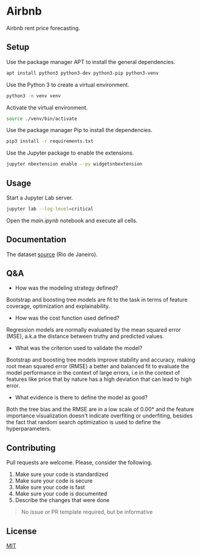 # Airbnb

Airbnb rent price forecasting.

## Setup

Use the package manager APT to install the general dependencies.

```sh
apt install python3 python3-dev python3-pip python3-venv
```

Use the Python 3 to create a virtual environment.

```sh
python3 -m venv venv
```

Activate the virtual environment.

```sh
source ./venv/bin/activate
```

Use the package manager Pip to install the dependencies.

```sh
pip3 install -r requirements.txt
```

Use the Jupyter package to enable the extensions.

```sh
jupyter nbextension enable --py widgetsnbextension
```

## Usage

Start a Jupyter Lab server.

```sh
jupyter lab --log-level=critical
```

Open the _main.ipynb_ notebook and execute all cells.

## Documentation

The dataset [source](http://insideairbnb.com/get-the-data.html) (Rio de Janeiro).

## Q&A

- How was the modeling strategy defined?

Bootstrap and boosting tree models are fit to the task in terms of feature coverage, optimization and explainability.

- How was the cost function used defined?

Regression models are normally evaluated by the mean squared error (MSE), a.k.a the distance between truthy and predicted values.

- What was the criterion used to validate the model?

Bootstrap and boosting tree models improve stability and accuracy, making root mean squared error (RMSE) a better and balanced fit to evaluate the model performance in the context of large errors, i.e in the context of features like price that by nature has a high deviation that can lead to high error.

- What evidence is there to define the model as good?

Both the tree bias and the RMSE are in a low scale of 0.00\* and the feature importance visualization doesn't indicate overfiting or underfiting, besides the fact that random search optimization is used to define the hyperparameters.

## Contributing

Pull requests are welcome. Please, consider the following.

1. Make sure your code is standardized
2. Make sure your code is secure
3. Make sure your code is fast
4. Make sure your code is documented
5. Describe the changes that were done

> No issue or PR template required, but be informative

## License

[MIT](./LICENSE.md)

